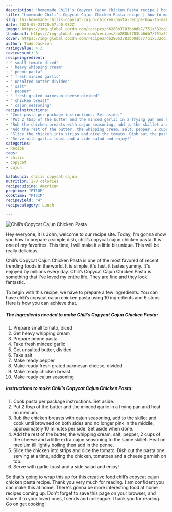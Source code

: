 ```yaml
---
description: "homemade Chili’s Copycat Cajun Chicken Pasta recipe | how to make healthy Chili’s Copycat Cajun Chicken Pasta"
title: "homemade Chili’s Copycat Cajun Chicken Pasta recipe | how to make healthy Chili’s Copycat Cajun Chicken Pasta"
slug: 167-homemade-chilis-copycat-cajun-chicken-pasta-recipe-how-to-make-healthy-chilis-copycat-cajun-chicken-pasta
date: 2020-05-23T20:57:40.982Z
image: https://img-global.cpcdn.com/recipes/db280b3783bb0db7/751x532cq70/chilis-copycat-cajun-chicken-pasta-recipe-main-photo.jpg
thumbnail: https://img-global.cpcdn.com/recipes/db280b3783bb0db7/751x532cq70/chilis-copycat-cajun-chicken-pasta-recipe-main-photo.jpg
cover: https://img-global.cpcdn.com/recipes/db280b3783bb0db7/751x532cq70/chilis-copycat-cajun-chicken-pasta-recipe-main-photo.jpg
author: Todd Jackson
ratingvalue: 4.3
reviewcount: 3
recipeingredient:
- " small tomato diced"
- " heavy whipping cream"
- " penne pasta"
- " fresh minced garlic"
- " unsalted butter divided"
- " salt"
- " pepper"
- " fresh grated parmesan cheese divided"
- " chicken breast"
- " cajun seasoning"
recipeinstructions:
- "Cook pasta per package instructions. Set aside."
- "Put 2 tbsp of the butter and the minced garlic in a frying pan and heat on medium."
- "Rub the chicken breasts with cajun seasoning, add to the skillet and cook until browned on both sides and no longer pink in the middle, approximately 10 minutes per side. Set aside when done."
- "Add the rest of the butter, the whipping cream, salt, pepper, 2 cups of the cheese and a little extra cajun seasoning to the same skillet. Heat on medium till lightly boiling then add in the penne."
- "Slice the chicken into strips and dice the tomato. Dish out the pasta one serving at a time, adding the chicken, tomatoes and a cheese garnish on top."
- "Serve with garlic toast and a side salad and enjoy!"
categories:
- Recipe
tags:
- chilis
- copycat
- cajun

katakunci: chilis copycat cajun 
nutrition: 278 calories
recipecuisine: American
preptime: "PT18M"
cooktime: "PT51M"
recipeyield: "4"
recipecategory: Lunch

---
```



![Chili’s Copycat Cajun Chicken Pasta](https://img-global.cpcdn.com/recipes/db280b3783bb0db7/751x532cq70/chilis-copycat-cajun-chicken-pasta-recipe-main-photo.jpg)

Hey everyone, it is John, welcome to our recipe site. Today, I'm gonna show you how to prepare a simple dish, chili’s copycat cajun chicken pasta. It is one of my favorites. This time, I will make it a little bit unique. This will be really delicious.



Chili’s Copycat Cajun Chicken Pasta is one of the most favored of recent trending foods in the world. It is simple, it's fast, it tastes yummy. It's enjoyed by millions every day. Chili’s Copycat Cajun Chicken Pasta is something that I've loved my entire life. They are fine and they look fantastic.


To begin with this recipe, we have to prepare a few ingredients. You can have chili’s copycat cajun chicken pasta using 10 ingredients and 6 steps. Here is how you can achieve that.

<!--inarticleads1-->

##### The ingredients needed to make Chili’s Copycat Cajun Chicken Pasta:

1. Prepare  small tomato, diced
1. Get  heavy whipping cream
1. Prepare  penne pasta
1. Take  fresh minced garlic
1. Get  unsalted butter, divided
1. Take  salt
1. Make ready  pepper
1. Make ready  fresh grated parmesan cheese, divided
1. Make ready  chicken breast
1. Make ready  cajun seasoning




<!--inarticleads2-->

##### Instructions to make Chili’s Copycat Cajun Chicken Pasta:

1. Cook pasta per package instructions. Set aside.
1. Put 2 tbsp of the butter and the minced garlic in a frying pan and heat on medium.
1. Rub the chicken breasts with cajun seasoning, add to the skillet and cook until browned on both sides and no longer pink in the middle, approximately 10 minutes per side. Set aside when done.
1. Add the rest of the butter, the whipping cream, salt, pepper, 2 cups of the cheese and a little extra cajun seasoning to the same skillet. Heat on medium till lightly boiling then add in the penne.
1. Slice the chicken into strips and dice the tomato. Dish out the pasta one serving at a time, adding the chicken, tomatoes and a cheese garnish on top.
1. Serve with garlic toast and a side salad and enjoy!




So that's going to wrap this up for this creative food chili’s copycat cajun chicken pasta recipe. Thank you very much for reading. I am confident you can make this at home. There's gonna be more interesting food at home recipes coming up. Don't forget to save this page on your browser, and share it to your loved ones, friends and colleague. Thank you for reading. Go on get cooking!
